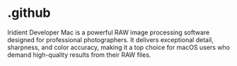 # .github
Iridient Developer Mac is a powerful RAW image processing software designed for professional photographers. It delivers exceptional detail, sharpness, and color accuracy, making it a top choice for macOS users who demand high-quality results from their RAW files.
